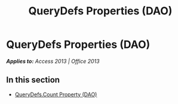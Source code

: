 ﻿---
title: QueryDefs Properties (DAO)
TOCTitle: Properties
ms:assetid: 06937998-6487-401e-a15c-ce3482223efb
ms:mtpsurl: https://msdn.microsoft.com/en-us/library/Dn123567(v=office.15)
ms:contentKeyID: 52071209
ms.date: 09/18/2015
mtps_version: v=office.15
---

# QueryDefs Properties (DAO)


_**Applies to:** Access 2013 | Office 2013_

## In this section

  - [QueryDefs.Count Property (DAO)](querydefs-count-property-dao.md)

